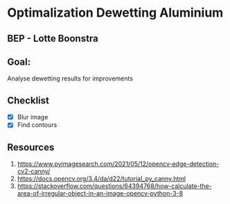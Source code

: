 # Optimalization Dewetting Aluminium
## BEP - Lotte Boonstra

## Goal:
Analyse dewetting results for improvements

## Checklist
- [x] Blur image
- [x] Find contours

## Resources
1. https://www.pyimagesearch.com/2021/05/12/opencv-edge-detection-cv2-canny/
2. https://docs.opencv.org/3.4/da/d22/tutorial_py_canny.html
3. https://stackoverflow.com/questions/64394768/how-calculate-the-area-of-irregular-object-in-an-image-opencv-python-3-8